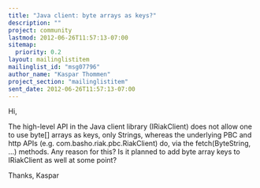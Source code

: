```yaml
---
title: "Java client: byte arrays as keys?"
description: ""
project: community
lastmod: 2012-06-26T11:57:13-07:00
sitemap:
  priority: 0.2
layout: mailinglistitem
mailinglist_id: "msg07796"
author_name: "Kaspar Thommen"
project_section: "mailinglistitem"
sent_date: 2012-06-26T11:57:13-07:00
---
```



Hi,

The high-level API in the Java client library (IRiakClient) does not allow
one to use byte[] arrays as keys, only Strings, whereas the underlying PBC
and http APIs (e.g. com.basho.riak.pbc.RiakClient) do, via the
fetch(ByteString, ...) methods. Any reason for this? Is it planned to add
byte array keys to IRiakClient as well at some point?

Thanks,
Kaspar
